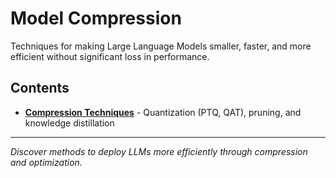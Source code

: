 # Model Compression

Techniques for making Large Language Models smaller, faster, and more efficient without significant loss in performance.

## Contents

- **[Compression Techniques](notes.md)** - Quantization (PTQ, QAT), pruning, and knowledge distillation

---

*Discover methods to deploy LLMs more efficiently through compression and optimization.*
